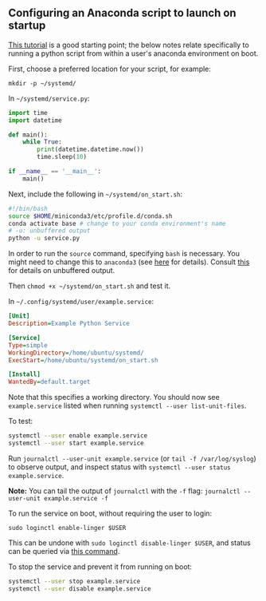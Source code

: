 ## Configuring an Anaconda script to launch on startup

[This tutorial](https://github.com/torfsen/python-systemd-tutorial) is a good starting point; the below notes relate specifically to running a python script from within a user's anaconda environment on boot.

First, choose a preferred location for your script, for example:

```
mkdir -p ~/systemd/
```

In `~/systemd/service.py`:

```python
import time
import datetime

def main():
    while True:
        print(datetime.datetime.now())
        time.sleep(10)

if __name__ == '__main__':
    main()
```

Next, include the following in `~/systemd/on_start.sh`:

```bash
#!/bin/bash
source $HOME/miniconda3/etc/profile.d/conda.sh
conda activate base # change to your conda environment's name
# -u: unbuffered output
python -u service.py
```

In order to run the `source` command, specifying `bash` is necessary. You might need to change this to `anaconda3` (see [here](https://github.com/conda/conda/issues/7980#issuecomment-441358406) for details). Consult [this](https://github.com/torfsen/python-systemd-tutorial#stdout-and-stderr) for details on unbuffered output.


Then `chmod +x ~/systemd/on_start.sh` and test it.


In `~/.config/systemd/user/example.service`:

```ini
[Unit]
Description=Example Python Service

[Service]
Type=simple
WorkingDirectory=/home/ubuntu/systemd/
ExecStart=/home/ubuntu/systemd/on_start.sh

[Install]
WantedBy=default.target
```

Note that this specifies a working directory. You should now see `example.service` listed when running `systemctl --user list-unit-files`.

To test:

```bash
systemctl --user enable example.service
systemctl --user start example.service
```

Run `journalctl --user-unit example.service` (or `tail -f /var/log/syslog`) to observe output, and inspect status with `systemctl --user status example.service`.

**Note:** You can tail the output of `journalctl` with the `-f` flag: `journalctl --user-unit example.service -f`

To run the service on boot, without requiring the user to login:

`sudo loginctl enable-linger $USER`

This can be undone with `sudo loginctl disable-linger $USER`, and status can be queried via [this command](https://serverfault.com/questions/846441/loginctl-enable-linger-disable-linger-but-reading-linger-status).

To stop the service and prevent it from running on boot:

```bash
systemctl --user stop example.service
systemctl --user disable example.service
```
